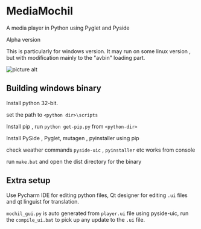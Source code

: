 # MediaMochil
A media player in Python using Pyglet and Pyside

Alpha version

This is particularly for windows version. It may run on some linux version , but with modification mainly to the "avbin" loading part.

![picture alt](http://i.imgur.com/yiEEcTY.png "Screenshot")

## Building windows binary

Install python 32-bit.

set the path to `<python dir>\scripts`

Install pip , run `python get-pip.py`  from `<python-dir>`

Install PySide , Pyglet, mutagen , pyinstaller using pip

check weather commands `pyside-uic` , `pyinstaller` etc works from console

run `make.bat` and open the dist directory for the binary

## Extra setup

Use Pycharm IDE for editing python files, Qt designer for editing `.ui` files and qt linguist for translation.

`mochil_gui.py` is auto generated from `player.ui` file using pyside-uic, run the `compile_ui.bat` to pick up any 
update to the `.ui` file.
